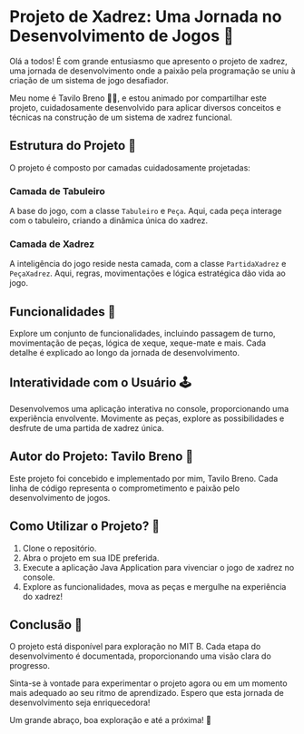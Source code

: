 # Projeto de Xadrez: Uma Jornada no Desenvolvimento de Jogos 🚀

Olá a todos! É com grande entusiasmo que apresento o projeto de xadrez, uma jornada de desenvolvimento onde a paixão pela programação se uniu à criação de um sistema de jogo desafiador.

Meu nome é Tavilo Breno 👨‍💻, e estou animado por compartilhar este projeto, cuidadosamente desenvolvido para aplicar diversos conceitos e técnicas na construção de um sistema de xadrez funcional.

## Estrutura do Projeto 🏰

O projeto é composto por camadas cuidadosamente projetadas:

### Camada de Tabuleiro

A base do jogo, com a classe `Tabuleiro` e `Peça`. Aqui, cada peça interage com o tabuleiro, criando a dinâmica única do xadrez.

### Camada de Xadrez

A inteligência do jogo reside nesta camada, com a classe `PartidaXadrez` e `PeçaXadrez`. Aqui, regras, movimentações e lógica estratégica dão vida ao jogo.

## Funcionalidades 🎯

Explore um conjunto de funcionalidades, incluindo passagem de turno, movimentação de peças, lógica de xeque, xeque-mate e mais. Cada detalhe é explicado ao longo da jornada de desenvolvimento.

## Interatividade com o Usuário 🕹️

Desenvolvemos uma aplicação interativa no console, proporcionando uma experiência envolvente. Movimente as peças, explore as possibilidades e desfrute de uma partida de xadrez única.

## Autor do Projeto: Tavilo Breno 🌟

Este projeto foi concebido e implementado por mim, Tavilo Breno. Cada linha de código representa o comprometimento e paixão pelo desenvolvimento de jogos.

## Como Utilizar o Projeto? 🚀

1. Clone o repositório.
2. Abra o projeto em sua IDE preferida.
3. Execute a aplicação Java Application para vivenciar o jogo de xadrez no console.
4. Explore as funcionalidades, mova as peças e mergulhe na experiência do xadrez!

## Conclusão 🌈

O projeto está disponível para exploração no MIT B. Cada etapa do desenvolvimento é documentada, proporcionando uma visão clara do progresso.

Sinta-se à vontade para experimentar o projeto agora ou em um momento mais adequado ao seu ritmo de aprendizado. Espero que esta jornada de desenvolvimento seja enriquecedora!

Um grande abraço, boa exploração e até a próxima! 👋
